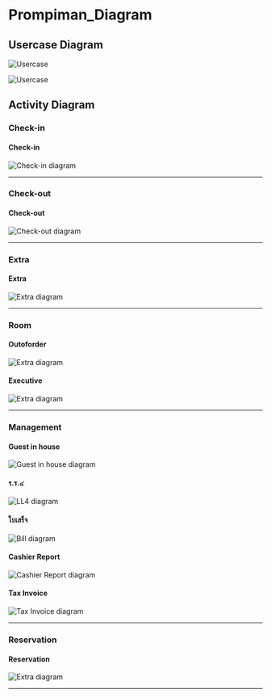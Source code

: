 # Prompiman_Diagram

## Usercase Diagram

![Usercase](out/activity-diagram/room/use/use.png)

![Usercase](out/activity-diagram/room/xxx/xxx.png)
## Activity Diagram

### Check-in

#### Check-in 
![Check-in diagram](out/activity-diagram/Check-in/Check-in/Check-in.png)

<!-- #### Bill 
![Bill diagram](out/activity-diagram/Check-in/Bill/Bill.png)

#### Return_Room 
![Return_Room diagram](out/activity-diagram/Check-in/Return_Room/Return_Room.png) -->
---

### Check-out

#### Check-out 
![Check-out diagram](out/activity-diagram/Check-out/checkout/checkout.png)

---

### Extra

#### Extra 
![Extra diagram](out/activity-diagram/Extra/Extra/Extra.png)

---

### Room

#### Outoforder 
![Extra diagram](out/activity-diagram/room/outofder/outofder.png)

#### Executive 
![Extra diagram](out/activity-diagram/room/executive/executive.png)

---

### Management

#### Guest in house 
![Guest in house diagram](out/activity-diagram/Management/Guest_in_House/Guest_in_House.png)

#### ร.ร.๔ 
![LL4 diagram](out/activity-diagram/Management/LL4/ร.ร.๔.png)

#### ใบเสร็จ 
![Bill diagram](out/activity-diagram/Management/Bill/ใบเสร็จ.png)

#### Cashier Report 
![Cashier Report diagram](out/activity-diagram/Management/Cashier_report/Cashier_report.png)

#### Tax Invoice
![Tax Invoice diagram](out/activity-diagram/Management/TaxInvoice/ใบกำกับภาษี.png)

---
### Reservation

#### Reservation 
![Extra diagram](out/activity-diagram/reservation/reservation/reservation.png)

---